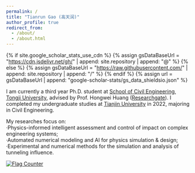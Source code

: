 ```yaml
---
permalink: /
title: "Tianrun Gao (高天润)"
author_profile: true
redirect_from: 
  - /about/
  - /about.html
---
```


{% if site.google_scholar_stats_use_cdn %}
{% assign gsDataBaseUrl = "https://cdn.jsdelivr.net/gh/" | append: site.repository | append: "@" %}
{% else %}
{% assign gsDataBaseUrl = "https://raw.githubusercontent.com/" | append: site.repository | append: "/" %}
{% endif %}
{% assign url = gsDataBaseUrl | append: "google-scholar-stats/gs_data_shieldsio.json" %}

<span class='anchor' id='about-me'></span>

I am currently a third year Ph.D. student at [School of Civil Engineering, Tongji University](https://civileng.tongji.edu.cn/main.htm), advised by Prof. Hongwei Huang ([Researchgate](https://www.researchgate.net/profile/H-Huang-4)). I completed my undergraduate studies at [Tianjin University](https://www.tju.edu.cn/index.htm) in 2022, majoring in Civil Engineering. 

My researches focus on:                                                                                                                              
·Physics-informed intelligent assessment and control of impact on complex engineering systems;                       
·Automated numerical modeling and AI for physics simulation & design;                       
·Experimental and numerical methods for the simulation and analysis of tunneling influence.        

<a href="https://info.flagcounter.com/1Me8"><img src="https://s05.flagcounter.com/count2/1Me8/bg_B8EEFF/txt_0E1A6B/border_000000/columns_2/maxflags_8/viewers_0/labels_0/pageviews_0/flags_0/percent_0/" alt="Flag Counter" border="0"></a>


